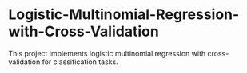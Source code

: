 # Logistic-Multinomial-Regression-with-Cross-Validation
This project implements logistic multinomial regression with cross-validation for classification tasks.
